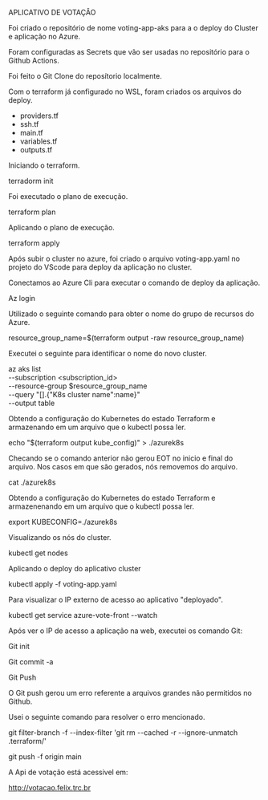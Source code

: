 APLICATIVO DE VOTAÇÂO

Foi criado o repositório de nome voting-app-aks para a o deploy do Cluster e aplicação no Azure.

Foram configuradas as Secrets que vão ser usadas no repositório para o Github Actions.

Foi feito o Git Clone do reposítorio localmente.

Com o terraform já configurado no WSL, foram criados os arquivos do deploy.

- providers.tf
- ssh.tf
- main.tf
- variables.tf
- outputs.tf

Iniciando o terraform.

terradorm init

Foi executado o plano de execução.

terraform plan

Aplicando o plano de execução.

terraform apply 

Após subir o cluster no azure, foi criado o arquivo voting-app.yaml no projeto do VScode para deploy da aplicação no cluster.

Conectamos ao Azure Cli para executar o comando de deploy da aplicação.

Az login

Utilizado o seguinte comando para obter o nome do grupo de recursos do Azure.

resource_group_name=$(terraform output -raw resource_group_name)

Executei o seguinte para identificar o nome do novo cluster.

az aks list \
  --subscription <subscription_id> \
  --resource-group $resource_group_name \
  --query "[].{\"K8s cluster name\":name}" \
  --output table

Obtendo a configuração do Kubernetes do estado Terraform e armazenando em um arquivo que o kubectl possa ler.

echo "$(terraform output kube_config)" > ./azurek8s

Checando se o comando anterior não gerou EOT no inicio e final do arquivo. Nos casos em que são gerados, nós removemos do arquivo.

cat ./azurek8s

Obtendo a configuração do Kubernetes do estado Terraform e armazenenando em um arquivo que o kubectl possa ler.

export KUBECONFIG=./azurek8s

Visualizando os nós do cluster.

kubectl get nodes

Aplicando o deploy do aplicativo cluster

kubectl apply -f voting-app.yaml

Para visualizar o IP externo de acesso ao aplicativo "deployado".

kubectl get service azure-vote-front --watch

Após ver o IP de acesso a aplicação na web, executei os comando Git:

Git init

Git commit -a

Git Push

O Git push gerou um erro referente a arquivos grandes não permitidos no Github. 

Usei o seguinte comando para resolver o erro mencionado.

git filter-branch -f --index-filter 'git rm --cached -r --ignore-unmatch .terraform/'

git push -f origin main

A Api de votação está acessivel em:

http://votacao.felix.trc.br